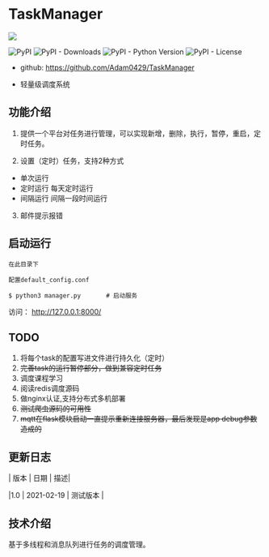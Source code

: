 # TaskManager

![](image/logo.png)

![PyPI](https://img.shields.io/pypi/v/spideradmin.svg)
![PyPI - Downloads](https://img.shields.io/pypi/dm/SpiderAdmin)
![PyPI - Python Version](https://img.shields.io/pypi/pyversions/SpiderAdmin)
![PyPI - License](https://img.shields.io/pypi/l/SpiderAdmin)

- github: https://github.com/Adam0429/TaskManager

- 轻量级调度系统

## 功能介绍
1. 提供一个平台对任务进行管理，可以实现新增，删除，执行，暂停，重启，定时任务。

2. 设置（定时）任务，支持2种方式
- 单次运行 
- 定时运行 每天定时运行
- 间隔运行 间隔一段时间运行

3. 邮件提示报错

## 启动运行

```
在此目录下

配置default_config.conf

$ python3 manager.py       # 启动服务

```
访问：
http://127.0.0.1:8000/


## TODO
1. 将每个task的配置写进文件进行持久化（定时）
2. ~~完善task的运行暂停部分，做到兼容定时任务~~
3. 调度课程学习
4. 阅读redis调度源码
5. 做nginx认证,支持分布式多机部署
6. ~~测试爬虫源码的可用性~~
7. ~~mqtt在flask模块启动一直提示重新连接服务器，最后发现是app debug参数造成的~~

## 更新日志

| 版本 | 日期 | 描述|

|1.0 | 2021-02-19 | 测试版本 |

## 技术介绍

基于多线程和消息队列进行任务的调度管理。




